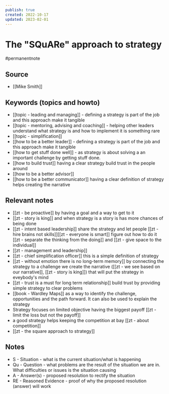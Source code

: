 ```yaml
---
publish: true
created: 2022-10-17
updated: 2023-02-01
---
```


# The "SQuARe" approach to strategy

#permanentnote

## Source
- [[Mike Smith]]

## Keywords (topics and howto)
- [[topic - leading and managing]] - defining a strategy is part of the job and this approach make it tangible
- [[topic - mentoring, advising and coaching]] - helping other leaders understand what strategy is and how to implement it is something rare
- [[topic - simplification]]
- [[how to be a better leader]] - defining a strategy is part of the job and this approach make it tangible
- [[how to get stuff done well]] - as strategy is about solving a an important challenge by getting stuff done. 
- [[how to build trust]] having a clear strategy build trust in the people around 
- [[how to be a better advisor]]
- [[how to be a better communicator]] having a clear definition of strategy helps creating the narrative

## Relevant notes
- [[zt - be proactive]] by having a goal and a way to get to it
- [[zt - story is king]] and when strategy is a story is has more chances of being done
- [[zt - intent based leadership]] share the strategy and let people [[zt - hire brains not skills]][[zt - everyone is smart]] figure out how to do it [[zt - separate the thinking from the doing]] and [[zt - give space to the individual]]
- [[zt - management and leadership]]
- [[zt - chief simplification officer]] this is a simple definition of strategy
- [[zt - without emotion there is no long-term memory]] by connecting the strategy to a challenge we create the narrative ([[zt - we see based on our narrative]], [[zt - story is king]]) that will put the strategy in eveybody's mind
- [[zt - trust is a must for long term relationship]] build trust by providing simple strategy to clear problems
- [[book - Wardley Maps]] as a way to identify the challenge, opportunities and the path forward. It can also be used to explain the strategy
- Strategy focuses on limited objective having the biggest payoff [[zt - limit the loss but not the payoff]]
- a good strategy helps keeping the competition at bay [[zt - about competition]]
- [[zt - the square approach to strategy]]

## Notes
- S - Situation - what is the current situation/what is happening
- Qu - Question - what problems are the result of the situation we are in.  What difficulties or issues is the situation causing
- A - Answer(s) - proposed resolution to rectify the situation
- RE - Reasoned Evidence - proof of why the proposed resolution (answer) will work